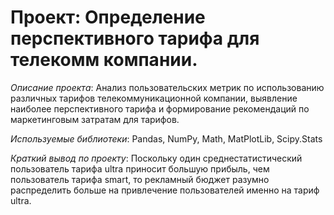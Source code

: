 # Проект: Определение перспективного тарифа для телекомм компании.

*Описание проекта*: Анализ пользовательских метрик по использованию различных тарифов телекоммуникационной компании, выявление наиболее перспективного тарифа и формирование рекомендаций по маркетинговым затратам для тарифов.

*Используемые библиотеки*: Pandas, NumPy, Math, MatPlotLib, Scipy.Stats

*Краткий вывод по проекту*: 
Поскольку один среднестатистический пользователь тарифа ultra приносит большую прибыль, чем пользователь тарифа smart, то рекламный бюджет разумно распределить больше на привлечение пользователей именно на тариф ultra.

